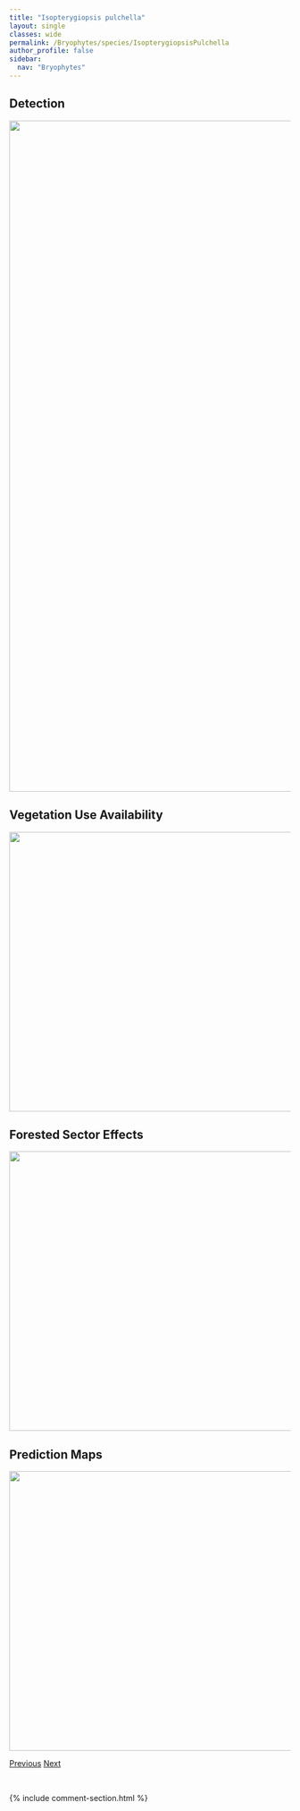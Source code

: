 ```yaml
---
title: "Isopterygiopsis pulchella"
layout: single
classes: wide
permalink: /Bryophytes/species/IsopterygiopsisPulchella
author_profile: false
sidebar:
  nav: "Bryophytes"
---
```


<h2>Detection</h2>

<a href="https://drive.google.com/uc?export=view&id=17wfCZT5v3joS1WqCt9BgMnRKiQElTKYx">
<img src="https://drive.google.com/uc?export=view&id=17wfCZT5v3joS1WqCt9BgMnRKiQElTKYx" height = "1200" width = "800">
</a>


<h2>Vegetation Use Availability</h2>

<a href="https://drive.google.com/uc?export=view&id=1d3lbQ0xjHXkMha3xT13TH6p72hpCuf8j">
<img src="https://drive.google.com/uc?export=view&id=1d3lbQ0xjHXkMha3xT13TH6p72hpCuf8j" height = "500" width = "1000">
</a>


<h2>Forested Sector Effects</h2>

<a href="https://drive.google.com/uc?export=view&id=14ch-j7HYJjiU-_iHXPPbqT_wac5V5vlm">
<img src="https://drive.google.com/uc?export=view&id=14ch-j7HYJjiU-_iHXPPbqT_wac5V5vlm" height = "500" width = "1000">
</a>


<h2>Prediction Maps</h2>

<a href="https://drive.google.com/uc?export=view&id=1Dxmur_Zi4_PKivBtjQgM8bfy4Jy_tFXt">
<img src="https://drive.google.com/uc?export=view&id=1Dxmur_Zi4_PKivBtjQgM8bfy4Jy_tFXt" height = "500" width = "1000">
</a>


<a href="/DevelopmentWebsite/Bryophytes/species/RiccardiaPalmata" class="pagination--pager" title="Riccardia palmata">Previous</a> <a href="/DevelopmentWebsite/Bryophytes/species/TetraplodonAngustatus" class="pagination--pager" title="Tetraplodon angustatus">Next</a>

<p>&nbsp;</p>

{% include comment-section.html %}

